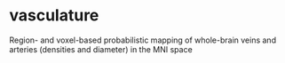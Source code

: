 # vasculature
Region- and voxel-based probabilistic mapping of whole-brain veins and arteries (densities and diameter) in the MNI space
